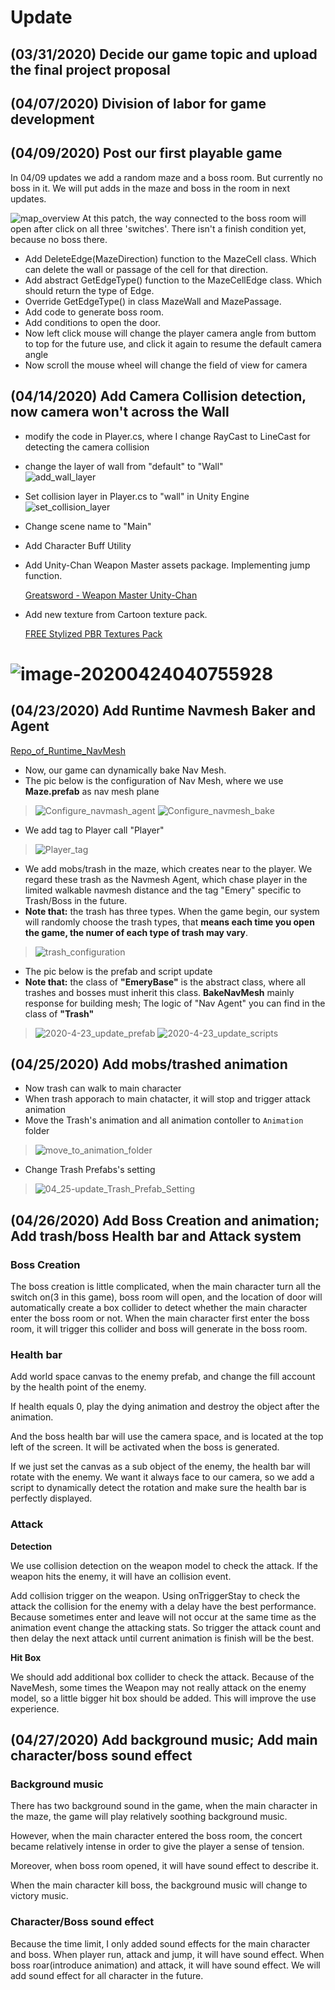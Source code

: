 # Update
## (03/31/2020) **Decide our game topic and upload the final project proposal**

## (04/07/2020) **Division of labor for game development**

## (04/09/2020) **Post our first playable game**

In 04/09 updates we add a random maze and a boss room.  But currently no boss in it. We will put adds in the maze and boss in the room in next updates. 

![map_overview](pic/update1.png) At this patch, the way connected to the boss room will open after click on all three 'switches'. There isn't a finish condition yet, because no boss there. 

* Add DeleteEdge(MazeDirection) function to the MazeCell class. Which can delete the wall or passage of the cell for that direction.
* Add abstract GetEdgeType() function to the MazeCellEdge class. Which should return the type of Edge.
* Override GetEdgeType() in class MazeWall and MazePassage.
* Add code to generate boss room. 
* Add conditions to open the door. 
* Now left click mouse will change the player camera angle from buttom to top for the future use, and click it again to resume the default camera angle
* Now scroll the mouse wheel will change the field of view for camera

## (04/14/2020) **Add Camera Collision detection, now camera won't across the Wall**

+ modify the code in Player.cs, where I change RayCast to LineCast for detecting the camera collision

+ change the layer of wall from "default" to "Wall"<br>
  ![add_wall_layer](pic/add_wall_layer.png)

+  Set collision layer in Player.cs to "wall" in Unity Engine<br>
 ![set_collision_layer](pic/set_collision_layer.png)
 
+ Change scene name to "Main"

+ Add Character Buff Utility

+ Add Unity-Chan Weapon Master assets package. Implementing jump function. 

    [Greatsword - Weapon Master Unity-Chan](https://assetstore.unity.com/packages/3d/animations/greatsword-weapon-master-unity-chan-103953)

+ Add new texture from Cartoon texture pack.

    [FREE Stylized PBR Textures Pack](https://assetstore.unity.com/packages/2d/textures-materials/free-stylized-pbr-textures-pack-111778)

![image-20200424040755928](pic/new_texture_preview.png)
=======
## (04/23/2020)  **Add Runtime Navmesh Baker and Agent**

[Repo_of_Runtime_NavMesh](https://github.com/Unity-Technologies/NavMeshComponents)

+ Now, our game can dynamically bake Nav Mesh.
+ The pic below is the configuration of Nav Mesh, where we use **Maze.prefab** as nav mesh plane

> ![Configure_navmash_agent](pic/Configure_navmash_agent.png)
> ![Configure_navmesh_bake](pic/Configure_navmesh_bake.png)

+ We add tag to Player call "Player"

> ![Player_tag](pic/Player_tag.png)

+ We add mobs/trash in the maze, which creates near to the player. We regard these trash as the Navmesh Agent, which chase player in the limited walkable navmesh distance and the tag "Emery" specific to  Trash/Boss in the future.
+ **Note that:** the trash has three types. When the game begin, our system will randomly choose the trash types, that **means each time you open the game, the numer of each type of trash may vary**.

> ![trash_configuration](pic/trash_configuration.png)

+ The pic below is the prefab  and script update
+ **Note that:** the class of  **"EmeryBase"**  is the abstract class, where all trashes and bosses must inherit this class. **BakeNavMesh** mainly response for building mesh; The logic of "Nav Agent" you can find in the class of **"Trash"**

> ![2020-4-23_update_prefab](pic/2020-4-23_update_prefab.png)
> ![2020-4-23_update_scripts](pic/2020-4-23_update_scripts.png)

##  (04/25/2020)  Add mobs/trashed animation

+ Now trash can walk to main character
+ When trash apporach to main chatacter, it will stop and trigger attack animation
+ Move the Trash's animation and all animation contoller to `Animation` folder

> ![move_to_animation_folder](pic/move_trash_ani_to_animation_folder.png)

+ Change Trash Prefabs's setting

> ![04_25-update_Trash_Prefab_Setting](pic/04_25-update_Trash_Prefab_Setting.png)

## (04/26/2020) Add Boss Creation and animation; Add trash/boss Health bar  and Attack system
### Boss Creation
The boss creation is little complicated, when the main character turn all the switch on(3 in this game), boss room will open, and the location of door will automatically create a box collider to detect whether the main character enter the boss room or not. When the main character first enter the boss room, it will trigger this collider and boss will generate in the boss room.
### Health bar 
Add world space canvas to the enemy prefab, and change the fill account by the health point of the enemy.

If health equals 0, play the dying animation and destroy the object after the animation.

And the boss health bar will use the camera space, and is located at the top left of the screen. It will be activated when the boss is generated.

If we just set the canvas as a sub object of the enemy, the health bar will rotate with the enemy. We want it always face to our camera, so we add a script to dynamically detect the rotation and make sure the health bar is perfectly displayed.

###  Attack

**Detection**<br>

We use collision detection on the weapon model to check the attack. If the weapon hits the enemy, it will have an collision event.

Add collision trigger on the weapon. Using onTriggerStay to check the attack the collision for the enemy with a delay have the best performance. Because sometimes enter and leave will not occur at the same time as the animation event change the attacking stats. So trigger the attack count and then delay the next attack until current animation is finish will be the best.

**Hit Box**<br>

We should add additional box collider to check the attack. Because of the NaveMesh, some times the Weapon may not really attack on the enemy model, so a little bigger hit box should be added. This will improve the use experience.

## (04/27/2020) Add background music; Add main character/boss sound effect

### Background music
There has two background sound in the game, when the main character in the maze, the game will play relatively soothing background music.

However, when the main character entered the boss room, the concert became relatively intense in order to give the player a sense of tension.

Moreover, when boss room opened, it will have sound effect to describe it.

When the main character kill boss, the background music will change to victory music.

### Character/Boss sound effect
Because the time limit, I only added sound effects for the main character and boss. When player run, attack and jump, it will have sound effect. When boss roar(introduce animation) and attack, it will have sound effect. We will add sound effect for all character in the future.

